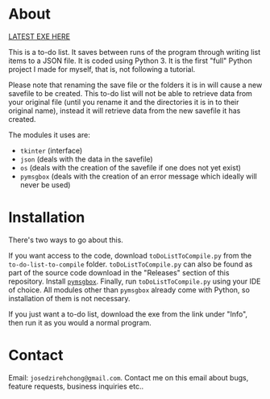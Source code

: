 # About

[LATEST EXE HERE](https://github.com/JoseDzirehChong/to-do-list/releases/tag/v0.0.0)

This is a to-do list. It saves between runs of the program through writing list items to a JSON file. It is coded using Python 3. It is the first "full" Python project I made for myself, that is, not following a tutorial.

Please note that renaming the save file or the folders it is in will cause a new savefile to be created. This to-do list will not be able to retrieve data from your original file (until you rename it and the directories it is in to their original name), instead it will retrieve data from the new savefile it has created. 

The modules it uses are:

- `tkinter` (interface)
- `json` (deals with the data in the savefile)
- `os` (deals with the creation of the savefile if one does not yet exist)
- `pymsgbox` (deals with the creation of an error message which ideally will never be used)

# Installation

There's two ways to go about this.

If you want access to the code, download `toDoListToCompile.py` from the `to-do-list-to-compile` folder. `toDoListToCompile.py` can also be found as part of the source code download in the "Releases" section of this repository. Install [`pymsgbox`](http://pymsgbox.readthedocs.io/en/latest/basics.html). Finally, run `toDoListToCompile.py` using your IDE of choice. All modules other than `pymsgbox` already come with Python, so installation of them is not necessary.

If you just want a to-do list, download the exe from the link under "Info", then run it as you would a normal program.

# Contact

Email: `josedzirehchong@gmail.com`. Contact me on this email about bugs, feature requests, business inquiries etc..
